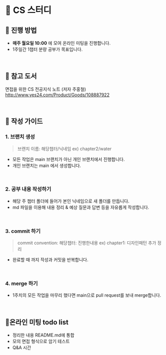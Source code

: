 # :star2: CS 스터디
## :date: 진행 방법
- **매주 월요일 10:00** 에 모여 온라인 미팅을 진행합니다.
- 1주일간 1챕터 분량 공부가 목표입니다.

<br>

## :green_book: 참고 도서
면접을 위한 CS 전공지식 노트 (저자 주홍철)<br>
http://www.yes24.com/Product/Goods/108887922


<br>

## :memo: 작성 가이드
### 1. 브랜치 생성
> 브랜치 이름: 해당챕터/닉네임  ex) chapter2/water
- 모든 작업은 main 브랜치가 아닌 개인 브랜치에서 진행합니다.
- 개인 브랜치는 main 에서 생성합니다.

<br>

### 2. 공부 내용 작성하기
- 해당 주 챕터 폴더에 들어가 본인 닉네임으로 새 폴더를 만듭니다.
- md 파일을 이용해 내용 정리 & 예상 질문과 답변 등을 자유롭게 작성합니다.

<br>

### 3. commit 하기
> commit convention: 해당챕터: 진행한내용  ex) chapter1: 디자인패턴 추가 정리
- 완료할 때 까지 작성과 커밋을 반복합니다.

<br>

### 4. merge 하기
- 1주치의 모든 작업을 마무리 했다면 main으로 pull request를 보내 merge합니다.

<br>

## :dancers:온라인 미팅 todo list
- 정리한 내용 README.md에 통합
- 모의 면접 형식으로 암기 테스트
- Q&A 시간